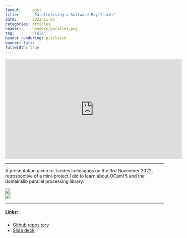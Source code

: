 ```yaml
---
layout:     post
title:      "Parallelising a Software Ray-Tracer"
date:       2022-11-03
categories: articles
header:     headers/parallel.png
tag:        "Talk"
header_rendering: pixelated
banner: false
fullwidth: true
---
```


<div class="videoWrapper">
  <iframe width="560" height="315" src="https://www.youtube.com/embed/ke1WLlPbOog" title="YouTube video player" frameborder="0" allow="accelerometer; autoplay; clipboard-write; encrypted-media; gyroscope; picture-in-picture" allowfullscreen></iframe>
</div>

---

A presentation given to Tarides colleagues on the 3rd November 2022, retrospective of a mini-project I did to learn about OCaml 5 and the domainslib parallel processing library.

<div class="row">
<div class="col-lg-6">
<img src="{{ site.s3_path }}/parallel/interlocked.gif" class="img-fluid w-100">
</div>

<div class="col-lg-6">
<img src="{{ site.s3_path }}/parallel/olympic.gif" class="img-fluid w-100">
</div>
</div>

---

##### Links:

- [Github repository](https://github.com/benmandrew/Otorus)
- [Slide deck](https://benmandrew.s3.eu-west-2.amazonaws.com/parallel/parallelising-a-software-ray-tracer.pdf)
